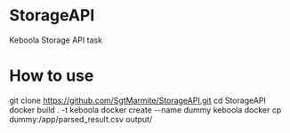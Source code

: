 # StorageAPI
 Keboola Storage API task

# How to use
git clone https://github.com/SgtMarmite/StorageAPI.git
cd StorageAPI
docker build . -t keboola
docker create --name dummy keboola
docker cp dummy:/app/parsed_result.csv  output/
